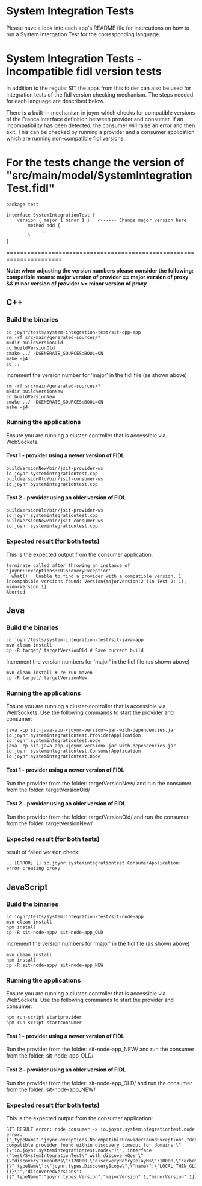 # System Integration Tests
Please have a look into each app's README file for instrcutions on how to run a System Intergation Test for the corresponding language.

# System Integration Tests - Incompatible fidl version tests

In addition to the regular SIT the apps from this folder can also be used for integration tests of the fidl version checking mechanism.
The steps needed for each language are described below.

There is a built-in mechanism in joynr which checks for compatible versions of the Franca interface definition between provider and consumer.
If an incompatibility has been detected, the consumer will raise an error and then exit.
This can be checked by running a provider and a consumer application which are running non-compatible fidl versions.

For the tests change the version of "src/main/model/SystemIntegrationTest.fidl"
======================================================================

```
package test

interface SystemIntegrationTest {
    version { major 1 minor 1 }   <------ Change major version here.
        method add {
            ...
        }
}
```

======================================================================

**Note: when adjusting the version numbers please consider the following:**
**compatible means: major version of provider == major version of proxy && minor version of provider >= minor version of proxy**

## C++

### Build the binaries

```
cd joynr/tests/system-integration-test/sit-cpp-app
rm -rf src/main/generated-sources/*
mkdir buildVersionOld
cd buildVersionOld
cmake ../ -DGENERATE_SOURCES:BOOL=ON
make -j4
cd ..
```

Increment the version number for 'major' in the fidl file (as shown above)

```
rm -rf src/main/generated-sources/*
mkdir buildVersionNew
cd buildVersionNew
cmake ../ -DGENERATE_SOURCES:BOOL=ON
make -j4
```

### Running the applications
Ensure you are running a cluster-controller that is accessible via WebSockets.

#### Test 1 - provider using a newer version of FIDL

```
buildVersionNew/bin/jsit-provider-ws io.joynr.systemintegrationtest.cpp
buildVersionOld/bin/jsit-consumer-ws io.joynr.systemintegrationtest.cpp
```

#### Test 2 - provider using an older version of FIDL

```
buildVersionOld/bin/jsit-provider-ws io.joynr.systemintegrationtest.cpp
buildVersionNew/bin/jsit-consumer-ws io.joynr.systemintegrationtest.cpp
```

### Expected result (for both tests)
This is the expected output from the consumer application.

```
terminate called after throwing an instance of 'joynr::exceptions::DiscoveryException'
  what():  Unable to find a provider with a compatible version. 1 incompabible versions found: Version{majorVersion:2 (in Test 2: 1), minorVersion:1}
Aborted
```

## Java

### Build the binaries

```
cd joynr/tests/system-integration-test/sit-java-app
mvn clean install
cp -R target/ targetVersionOld # Save current build
```

Increment the version numbers for 'major' in the fidl file (as shown above)

```
mvn clean install # re-run maven
cp -R target/ targetVersionNew
```

### Running the applications
Ensure you are running a cluster-controller that is accessible via WebSockets.
Use the following commands to start the provider and consumer:

```
java -cp sit-java-app-<joynr-version>-jar-with-dependencies.jar io.joynr.systemintegrationtest.ProviderApplication io.joynr.systemintegrationtest.node
java -cp sit-java-app-<joynr-version>-jar-with-dependencies.jar io.joynr.systemintegrationtest.ConsumerApplication io.joynr.systemintegrationtest.node
```

#### Test 1 - provider using a newer version of FIDL
Run the provider from the folder: targetVersionNew/ and run the consumer from the folder: targetVersionOld/

#### Test 2 - provider using an older version of FIDL
Run the provider from the folder: targetVersionOld/ and run the consumer from the folder: targetVersionNew/

### Expected result (for both tests)
result of failed version check:

```
...[ERROR] [] io.joynr.systemintegrationtest.ConsumerApplication: error creating proxy
```

## JavaScript

### Build the binaries

```
cd joynr/tests/system-integration-test/sit-node-app
mvn clean install
npm install
cp -R sit-node-app/ sit-node-app_OLD
```

Increment the version numbers for 'major' in the fidl file (as shown above)

```
mvn clean install
npm install
cp -R sit-node-app/ sit-node-app_NEW
```

### Running the applications
Ensure you are running a cluster-controller that is accessible via WebSockets.
Use the following commands to start the provider and consumer:

```
npm run-script startprovider
npm run-script startconsumer
```

#### Test 1 - provider using a newer version of FIDL
Run the provider from the folder: sit-node-app_NEW/ and run the consumer from the folder: sit-node-app_OLD/

#### Test 2 - provider using an older version of FIDL
Run the provider from the folder: sit-node-app_OLD/ and run the consumer from the folder: sit-node-app_NEW/

### Expected result (for both tests)
This is the expected output from the consumer application:

```
SIT RESULT error: node consumer -> io.joynr.systemintegrationtest.node error: {"_typeName":"joynr.exceptions.NoCompatibleProviderFoundException","detailMessage":"no compatible provider found within discovery timeout for domains \"[\"io.joynr.systemintegrationtest.node\"]\", interface \"test/SystemIntegrationTest\" with discoveryQos \"{\"discoveryTimeoutMs\":120000,\"discoveryRetryDelayMs\":10000,\"cacheMaxAgeMs\":0,\"discoveryScope\":{\"_typeName\":\"joynr.types.DiscoveryScope\",\"name\":\"LOCAL_THEN_GLOBAL\",\"value\":\"LOCAL_THEN_GLOBAL\"},\"providerMustSupportOnChange\":false,\"additionalParameters\":{}}\"","discoveredVersions":[{"_typeName":"joynr.types.Version","majorVersion":1,"minorVersion":1}],"interfaceName":"test/SystemIntegrationTest"}
```
